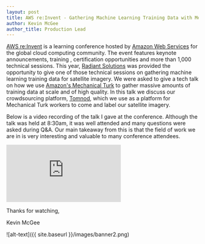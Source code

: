 ```yaml
---
layout: post
title: AWS re:Invent - Gathering Machine Learning Training Data with Mechanical Turk
author: Kevin McGee
author_title: Production Lead
---
```


[AWS re:Invent](https://reinvent.awsevents.com/) is a learning conference hosted by [Amazon Web Services](https://aws.amazon.com/) for the global cloud computing community. The event features keynote announcements, training , certification opportunities and more than 1,000 technical sessions. This year, [Radiant Solutions](http://www.radiantsolutions.com/) was provided the opportunity to give one of those technical sessions on gathering machine learning training data for satellite imagery. We were asked to give a tech talk on how we use [Amazon's Mechanical Turk](https://www.mturk.com/mturk/welcome) to gather massive amounts of training data at scale and of high quality. In this talk we discuss our crowdsourcing platform, [Tomnod](https://www.tomnod.com/), which we use as a platform for Mechanical Turk workers to come and label our satellite imagery. 

Below is a video recording of the talk I gave at the conference. Although the talk was held at 8:30am, it was well attended and many questions were asked during Q&A. Our main takeaway from this is that the field of work we are in is very interesting and valuable to many conference attendees. 


<div class="embed-container"><iframe src="https://www.youtube.com/embed/prpDfnguAY8?rel=0&showinfo=0&autohide=1" frameborder="0" allowfullscreen=""></iframe></div>

Thanks for watching,

Kevin McGee

![alt-text]({{ site.baseurl }}/images/banner2.png)

